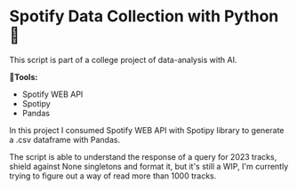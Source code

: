 # Spotify Data Collection with Python :musical_keyboard: #

This script is part of a college project of data-analysis with AI.

**:wrench:Tools:**

 - Spotify WEB API 
 - Spotipy 
 - Pandas

In this project I consumed Spotify WEB API with Spotipy library to generate a .csv dataframe with Pandas.

The script is able to understand the response of a query for 2023 tracks, shield against None singletons and format it, but it's still a WIP, I'm currently trying to figure out a way of read more than 1000 tracks.
